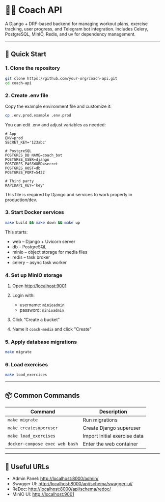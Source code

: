 # 🏋️‍♂️ Coach API

A Django + DRF-based backend for managing workout plans, exercise tracking, user progress, and Telegram bot integration. Includes Celery, PostgreSQL, MinIO, Redis, and uv for dependency management.

---

## 🚀 Quick Start

### 1. Clone the repository

```bash
git clone https://github.com/your-org/coach-api.git
cd coach-api
````

### 2. Create .env file

Copy the example environment file and customize it:

```bash
cp .env.prod.example .env.prod
```

You can edit .env and adjust variables as needed:

```dotenv
# App
ENV=prod
SECRET_KEY='123abc'

# PostgreSQL
POSTGRES_DB_NAME=coach_bot
POSTGRES_USER=django
POSTGRES_PASSWORD=secret
POSTGRES_HOST=db
POSTGRES_PORT=5432

# Third party
RAPIDAPI_KEY='key'
```

This file is required by Django and services to work properly in production/dev.

### 3. Start Docker services

```bash
make build && make down && make up
```

This starts:

* web – Django + Uvicorn server
* db – PostgreSQL
* minio – object storage for media files
* redis – task broker
* celery – async task worker

### 4. Set up MinIO storage

1. Open [http://localhost:9001](http://localhost:9001)
2. Login with:

   * username: `minioadmin`
   * password: `minioadmin`
3. Click “Create a bucket”
4. Name it `coach-media` and click "Create"

### 5. Apply database migrations

```bash
make migrate
```

### 6. Load exercises

```bash
make load_exercises
```

---

## 📦 Common Commands

| Command                        | Description                  |
| ------------------------------ | ---------------------------- |
| `make migrate`                 | Run migrations               |
| `make createsuperuser`         | Create Django superuser      |
| `make load_exercises`          | Import initial exercise data |
| `docker-compose exec web bash` | Enter the web container      |

---

## 🔗 Useful URLs

* Admin Panel: [http://localhost:8000/admin/](http://localhost:8000/admin/)
* Swagger UI: [http://localhost:8000/api/schema/swagger-ui/](http://localhost:8000/api/schema/swagger-ui/)
* ReDoc: [http://localhost:8000/api/schema/redoc/](http://localhost:8000/api/schema/redoc/)
* MinIO UI: [http://localhost:9001](http://localhost:9001)

